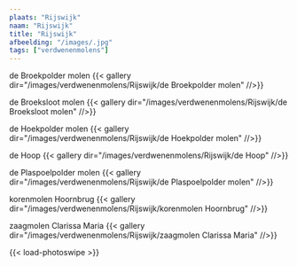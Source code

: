 ```yaml
---
plaats: "Rijswijk"
naam: "Rijswijk"
title: "Rijswijk"
afbeelding: "/images/.jpg"
tags: ["verdwenenmolens"]
---
```


de Broekpolder molen
{{< gallery dir="/images/verdwenenmolens/Rijswijk/de Broekpolder molen" //>}}

de Broeksloot molen
{{< gallery dir="/images/verdwenenmolens/Rijswijk/de Broeksloot molen" //>}}

de Hoekpolder molen
{{< gallery dir="/images/verdwenenmolens/Rijswijk/de Hoekpolder molen" //>}}

de Hoop
{{< gallery dir="/images/verdwenenmolens/Rijswijk/de Hoop" //>}}

de Plaspoelpolder molen
{{< gallery dir="/images/verdwenenmolens/Rijswijk/de Plaspoelpolder molen" //>}}

korenmolen Hoornbrug
{{< gallery dir="/images/verdwenenmolens/Rijswijk/korenmolen Hoornbrug" //>}}

zaagmolen Clarissa Maria
{{< gallery dir="/images/verdwenenmolens/Rijswijk/zaagmolen Clarissa Maria" //>}}

{{< load-photoswipe >}}